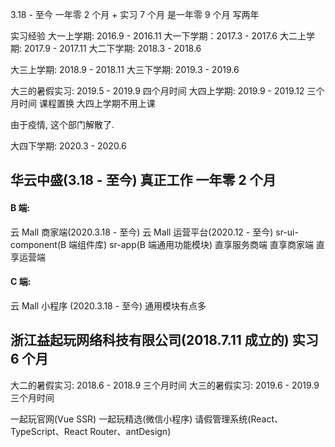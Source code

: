 3.18 - 至今 一年零 2 个月 + 实习 7 个月 是一年零 9 个月 写两年

实习经验
大一上学期: 2016.9 - 2016.11
大一下学期：2017.3 - 2017.6
大二上学期: 2017.9 - 2017.11
大二下学期: 2018.3 - 2018.6

大三上学期: 2018.9 - 2018.11
大三下学期: 2019.3 - 2019.6

大三的暑假实习: 2019.5 - 2019.9 四个月时间
大四上学期: 2019.9 - 2019.12 三个月时间 课程置换 大四上学期不用上课

由于疫情, 这个部门解散了.

大四下学期: 2020.3 - 2020.6

## 华云中盛(3.18 - 至今) 真正工作 一年零 2 个月

#### B 端:

云 Mall 商家端(2020.3.18 - 至今)
云 Mall 运营平台(2020.12 - 至今)
sr-ui-component(B 端组件库)
sr-app(B 端通用功能模块)
直享服务商端
直享商家端
直享运营端

#### C 端:

云 Mall 小程序 (2020.3.18 - 至今)
通用模块有点多

## 浙江益起玩网络科技有限公司(2018.7.11 成立的) 实习 6 个月

大二的暑假实习: 2018.6 - 2018.9 三个月时间
大三的暑假实习: 2019.6 - 2019.9 三个月时间

一起玩官网(Vue SSR)
一起玩精选(微信小程序)
请假管理系统(React、TypeScript、React Router、antDesign)
